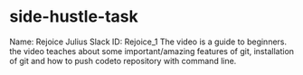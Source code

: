 # side-hustle-task
Name: Rejoice Julius
Slack ID: Rejoice_1
The video is a guide to beginners. the video teaches about some important/amazing features of git, installation of git and how to push codeto repository with command line.

